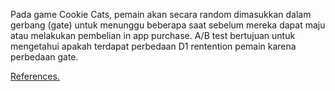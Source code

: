 Pada game Cookie Cats, pemain akan secara random dimasukkan dalam gerbang (gate) untuk menunggu beberapa saat sebelum mereka dapat maju atau melakukan pembelian in app purchase.
A/B test bertujuan untuk mengetahui apakah terdapat perbedaan D1 rentention pemain karena perbedaan gate.

[References.](content://com.sec.android.app.sbrowser/readinglist/1127185358.mhtml)

